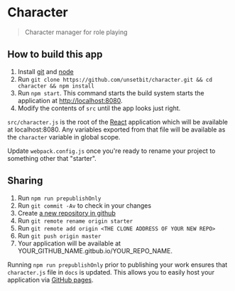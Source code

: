 # Character

> Character manager for role playing

## How to build this app
1. Install [git](https://git-scm.com) and [node](https://nodejs.org/)
2. Run `git clone https://github.com/unsetbit/character.git && cd character && npm install`
3. Run `npm start`. This command starts the build system starts the application at [http://localhost:8080](http://localhost:8080).
4. Modify the contents of `src` until the app looks just right.

`src/character.js` is the root of the [React](https://reactjs.org/) application which will be available at localhost:8080. Any variables exported from that file will be available as the `character` variable in global scope.

Update `webpack.config.js` once you're ready to rename your project to
something other that "starter".

## Sharing
1. Run `npm run prepublishOnly`
2. Run `git commit -Av` to check in your changes
3. Create [a new repository in github](https://github.com/new)
4. Run `git remote rename origin starter`
5. Run `git remote add origin <THE CLONE ADDRESS OF YOUR NEW REPO>`
6. Run `git push origin master`
7. Your application will be available at YOUR_GITHUB_NAME.gitbub.io/YOUR_REPO_NAME.

Running `npm run prepublishOnly` prior to publishing your work ensures that  `character.js` file in `docs` is updated. This allows you to easily host your application via
[GitHub pages](https://pages.github.com/).
